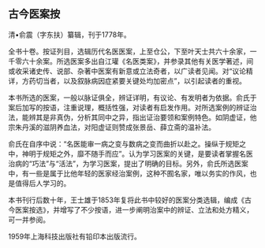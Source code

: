## 古今医案按

清•俞震（字东扶）纂辑，刊于1778年。

全书十卷。按证列目，选辑历代名医医案，上至仓公，下至叶天士共六十余家，一千零六十余案。所选医案多出自江瓘《名医类案》，并参录其他有关医学著述，间或收采诸史传、说部、杂著中医案有新意或立法奇者，以广读者见闻。对“议论精详，方药切当者，以及叙脉病因症紧要关键处均加密点”，以引起读者的重视。

本书所选的医案，一般以脉证俱全，辨证详明，有议论、有发明者为依据。俞氏于案后加写的按语，注重说理，概括性强，对读者有启发作用。对所选案例的辨证治法，能辨其是非真伪，分析其同中之异，指出证治要领和案例特色。如阴虚证，他宗朱丹溪的滋阴养血法，对阳虚证则赞成张景岳、薛立斋的温补法。

俞氏在自序中说：“名医能审一病之变与数病之变而曲折以赴之。操纵于规矩之中，神明于规矩之外，靡不随手而应”。认为学习医案的关键，是要读者掌握名医治病的“巧法”与“活法”，为学习医案，提出了明确的目标。另外，俞氏所选医案中，有一些是属于比他年轻的医家经治案例，这种不囿名家，唯以务实的作风，也是值得后人学习的。

本书刊行后数十年，王士雄于1853年复将此书中较好的医案分类选辑，编成《古今医案按选》，并增写了不少按语，进一步阐明治案中的辨证、立法和处方精义，可一并参阅。

1959年上海科技出版社有铅印本出版流行。
